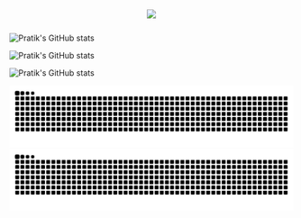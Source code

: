 <h1 align="center">
  <a href="https://git.io/typing-svg">
    <img src="https://readme-typing-svg.herokuapp.com/?lines=Hi+👋;I+m+Pratik+Bhujbal,;Roboticist&center=true&size=30">
  </a>
</h1>

![Pratik's GitHub stats](https://github-readme-stats.vercel.app/api?username=prat1kbhujbal&show_icons=true&theme=rose_pine)

![Pratik's GitHub stats](https://github-readme-stats.vercel.app/api?username=prat1kbhujbal&show_icons=true&include_all_commits=true&count_private=true&theme=react&hide_border=true&bg_color=0D1117&title_color=5ce1e6&icon_color=5ce1e6")

![Pratik's GitHub stats](https://github-readme-stats.vercel.app/api/top-langs/?username=prat1kbhujbal&langs_count=10&layout=compact&theme=react&hide_border=true&bg_color=0D1117&title_color=5ce1e6&icon_color=5ce1e6)

 <div align="center">
 
 ![github contribution grid snake animation](https://raw.githubusercontent.com/prat1kbhujbal/prat1kbhujbal/output/github-contribution-grid-snake-sissa.svg#gh-dark-mode-only)
![github contribution grid snake animation](https://raw.githubusercontent.com/prat1kbhujbal/prat1kbhujbal/output/github-contribution-grid-snake-sissa-white.svg#gh-light-mode-only)
  
</div>
